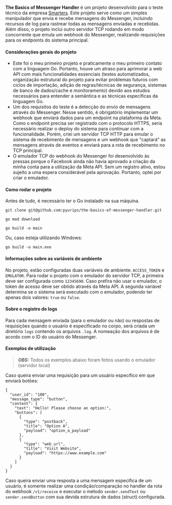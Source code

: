**The Basics of Messenger Handler** é um projeto desenvolvido para o teste técnico da empresa [Smarters](https://smarte.rs/). Este projeto serve como um simples manipulador que envia e recebe mensagens do Messenger, incluindo recursos de log para rastrear todas as mensagens enviadas e recebidas. Além disso, o projeto inclui outro servidor TCP rodando em modo concorrente que emula um webhook do Messenger, realizando requisições para os endpoints do sistema principal.

#### Considerações gerais do projeto
* Este foi o meu primeiro projeto e praticamente o meu primeiro contato com a linguagem Go. Portanto, houve um atraso para aprimorar a web API com mais funcionalidades essenciais (testes automatizados, organização estrutural do projeto para evitar problemas futuros com ciclos de importação, adição de regras/técnicas de segurança, sistemas de banco de dados/cache e monitoramento) devido aos estudos necessários para entender a semântica e as técnicas específicas da linguagem Go.
* Um dos requisitos do teste é a detecção do envio de mensagens através do Messenger. Nesse sentido, é obrigatório implementar um webhook que enviará dados para um endpoint na plataforma da Meta. Como o endpoint precisa ser registrado com o protocolo HTTPS, seria necessário realizar o deploy do sistema para continuar com a funcionalidade. Porém, criei um servidor TCP HTTP para emular o sistema de recebimento de mensagens e um webhook que "captará" as mensagens através de eventos e enviará para a rota de recebimento no TCP principal.
* O emulador TCP do webhook do Messenger foi desenvolvido às pressas porque o Facebook ainda não havia aprovado a criação da minha conta para a utilização da Meta API. Sem um registro ativo, estou sujeito a uma espera considerável pela aprovação. Portanto, optei por criar o emulador.

#### Como rodar o projeto
Antes de tudo, é necessário ter o Go instalado na sua máquina.

```
git clone git@github.com:pyurips/the-basics-of-messenger-handler.git  
```

```
go mod download
```

```
go build -o main
```
Ou, caso esteja utilizando Windows:
```
go build -o main.exe
```

#### Informações sobre as variáveis de ambiente
No projeto, estão configuradas duas variáveis de ambiente: `ACCESS_TOKEN` e `EMULATOR`. Para rodar o projeto com o emulador do servidor TCP, a primeira deve ser configurada como `12345690`. Caso prefira não usar o emulador, o token de acesso deve ser obtido através da Meta API. A segunda variável determina se o sistema será executado com o emulador, podendo ter apenas dois valores: `true` ou `false`.

#### Sobre o registro de logs
Para cada mensagem enviada (para o emulador ou não) ou respostas de requisições quando o usuário é especificado no corpo,  será criada um diretório `logs` contendo os arquivos `.log`. A nomeação dos arquivos é de acordo com o ID do usuário do Messenger.

#### Exemplos de utilização

> **_OBS:_**  Todos os exemplos abaixo foram feitos usando o emulador (servidor local)

Caso queira enviar uma requisição para um usuário específico em que enviará botões:
```
{
  "user_id": "100",
  "message_type": "button",
  "content": {
    "text": "Hello! Please choose an option:",
    "buttons": [
      {
        "type": "postback",
        "title": "Option A",
        "payload": "option_a_payload"
      },
      {
        "type": "web_url",
        "title": "Visit Website",
        "payload": "https://www.example.com"
      }
    ]
  }
}
```

Caso queira enviar uma resposta a uma mensagem específica de um usuário, é somente realizar uma condição/comparação no handler da rota do webhook `/v1/receive` e executar o método `sender.sendText` ou `sender.sendButton` com sua devida estrutura de dados (struct) configurada.
